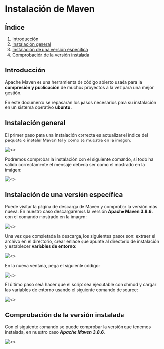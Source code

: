 # Instalación de Maven

## Índice
1. [Introducción](#introducción)
2. [Instalación general](#instalación-general)
3. [Instalación de una versión específica](#instalación-de-una-versión-específica)
4. [Comprobación de la versión instalada](#comprobación-de-la-versión-instalada)

## Introducción
Apache Maven es una herramienta de código abierto usada para la **compresión y publicación** de muchos proyectos a la vez para una mejor gestión.

En este documento se repasarán los pasos necesarios para su instalación en un sistema operativo **ubuntu.**

## Instalación general
El primer paso para una instalación correcta es actualizar el índice del paquete e instalar Maven tal y como se muestra en la imagen:

![<>](img/java-6.png)

Podremos comprobar la instalación con el siguiente comando, si todo ha salido correctamente el mensaje debería ser como el mostrado en la imágen:

![<>](img/java-7.png)

## Instalación de una versión específica

Puede visitar la página de descarga de Maven y comprobar la versión más nueva. En nuestro caso descargaremos la versión **Apache Maven 3.8.6.** con el comando mostrado en la imagen:

![<>](img/java-8.png)

Una vez que completada la descarga, los siguientes pasos son: extraer el archivo en el directorio, crear enlace que apunte al directorio de instalación y establecer **variables de entorno**:

![<>](img/java-9.png)

En la nueva ventana, pega el siguiente código:

![<>](img/nano.png)

El último paso será hacer que el script sea ejecutable con chmod y cargar las variables de entorno usando el siguiente comando de source:

![<>](img/Captura%20de%20pantalla%202022-11-12%20191024.png)

## Comprobación de la versión instalada

Con el siguiente comando se puede comprobar la versión que tenemos instalada, en nuestro caso ***Apache Maven 3.8.6.***

![<>](img/Captura%20de%20pantalla%202022-11-12%20191254.png)